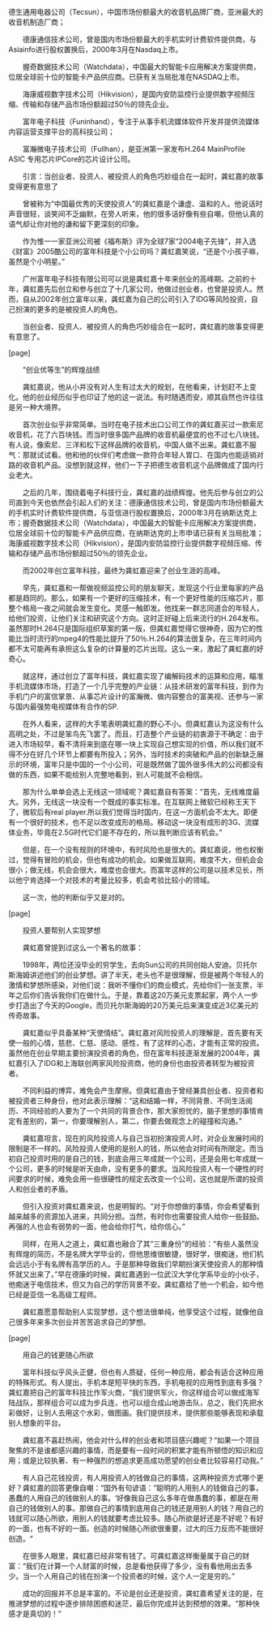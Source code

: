 德生通用电器公司（Tecsun），中国市场份额最大的收音机品牌厂商，亚洲最大的收音机制造厂商；

　　德康通信技术公司，曾是国内市场份额最大的手机实时计费软件提供商，与Asiainfo进行股权置换后，2000年3月在Nasdaq上市。

　　握奇数据技术公司（Watchdata），中国最大的智能卡应用解决方案提供商，位居全球前十位的智能卡产品供应商。已获有关当局批准在NASDAQ上市。

　　海康威视数字技术公司（Hikvision），是国内安防监控行业提供数字视频压缩、传输和存储产品市场份额超过50％的领先企业。

　　富年电子科技（Funinhand），专注于从事手机流媒体软件开发并提供流媒体内容运营支撑平台的高科技公司；

　　富瀚微电子技术公司（Fullhan），是亚洲第一家发布H.264 MainProfile ASIC 专用芯片IPCore的芯片设计公司。

　　引言：当创业者、投资人、被投资人的角色巧妙组合在一起时，龚虹嘉的故事变得更有意思了

　　曾被称为“中国最优秀的天使投资人”的龚虹嘉是个谦虚、温和的人。他说话时声音很轻，谈笑间不乏幽默，在旁人听来，他的很多话好像有些自嘲，但他认真的语气却让你对他的谦和留下更深刻的印象。

　　作为惟一一家亚洲公司被《福布斯》评为全球7家“2004电子先锋”，并入选《财富》2005酷公司的富年科技是个小公司吗？龚虹嘉笑说，“还是个小孩子嘛，虽然是个小明星。”

　　广州富年电子科技有限公司可以说是龚虹嘉十年来创业的高峰期。之前的十年，龚虹嘉先后创立和参与创立了十几家公司，他做过创业者，也曾是投资人。然而，自从2002年创立富年以来，龚虹嘉为自己的公司引入了IDG等风险投资，自己扮演的更多的是被投资人的角色。

　　当创业者、投资人、被投资人的角色巧妙组合在一起时，龚虹嘉的故事变得更有意思了。

[page]

　　“创业优等生”的辉煌战绩

　　龚虹嘉说，他从小并没有对人生有过太大的规划，在他看来，计划赶不上变化。他的创业经历似乎也印证了他的这一说法。有时随遇而安，顺其自然也许往往是另一种大境界。

　　首次创业似乎非常简单。当时在电子技术出口公司工作的龚虹嘉买过一款索尼收音机，花了六百块钱。而当时很多国产品牌的收音机最便宜的也不过七八块钱。有人说，像索尼、三洋和松下这样品牌的收音机，中国人做不出来。龚虹嘉不服气：那就试试看。他和他的伙伴们考虑做一款符合年轻人胃口、在国内也能适销对路的收音机产品。没想到就这样，他们一下子把德生收音机这个品牌做成了国内行业老大。

　　之后的几年，围绕着电子科技行业，龚虹嘉的战绩辉煌。他先后参与创立的公司直到今天也依然会引起人们的关注：德康通信技术公司，曾是国内市场份额最大的手机实时计费软件提供商，与亚信进行股权置换后，2000年3月在纳斯达克上市；握奇数据技术公司（Watchdata），中国最大的智能卡应用解决方案提供商，位居全球前十位的智能卡产品供应商，在纳斯达克的上市申请已获有关当局批准；海康威视数字技术公司（Hikvision），是国内安防监控行业提供数字视频压缩、传输和存储产品市场份额超过50％的领先企业。

　　而2002年创立富年科技，最终为龚虹嘉迎来了创业生涯的高峰。

　　早先，龚虹嘉和一帮做视频监控公司的朋友聊天，发现这个行业里每家的产品都是趋同的。那么，如果有一个更好的压缩技术，有一个更好性能的压缩芯片，那整个格局一夜之间就会发生变化。灵感一触即发。他找来一群志同道合的年轻人，给他们投资，让他们关注和研究这个方向。这时正好碰上后来流行的H.264发布。虽然那时H.264只是国际组织草案的第一版，但龚虹嘉觉得它很神奇，因为它的性能比当时流行的mpeg4的性能比提升了50％.H.264的算法很复杂，在三年时间内都不太可能再有承担这么复杂的计算量的芯片出现。这么一来，激起了龚虹嘉的好奇心。

　　就这样，通过创立了富年科技，龚虹嘉实现了编解码技术的运算和应用，瞄准手机流媒体市场，打造了一个几乎完整的产业链：从技术研发的富年科技，到作为手机门户的富信掌景、从事芯片设计的富瀚微、做内容整合的富美视、还参与一家与国内最强势电视媒体有合作的SP.

　　在外人看来，这样的大手笔表明龚虹嘉的野心不小。但龚虹嘉认为这没有什么高明之处，不过是笨鸟先飞罢了。而且，打造整个产业链的初衷源于不确定：由于进入市场较早，看不清将来到底在哪一块上实现自己想实现的价值，所以我们就不得不分在好几个环节上都要有所投入；另外，当时技术的突破和产品的创新缺乏展示的环境，富年只是中国的一个小公司，可是既然做了国外很多伟大的公司都没有做的东西，如果不能给别人完整地看到，别人可能就不会相信。

　　那为什么单单会选上无线这一领域呢？龚虹嘉自有答案：“首先，无线难度最大。另外，无线这一块没有一个既成的事实标准。在互联网上微软已经称王天下了，微软后有real player.所以我们觉得当时国内，在这一方面机会不太大。即便有一个很好的技术，也不足以改变成形的格局。移动这一块没有成形的3G、流媒体业务，毕竟在2.5G时代它们是不存在的，所以我判断应该有机会。”

　　但是，在一个没有规则的环境中，有时风险也是很大的。龚虹嘉说，他也权衡过，觉得有冒险的机会，但也有成功的机会。如果做互联网，难度不大，但机会会很小；做无线，机会会很大，难度也会很大。而富年这样的公司是以技术见长，所以他宁肯选择一个对技术的考量比较多，机会考验比较小的领域。

　　这一次，他的判断似乎又是对的。

[page]

　　投资人要帮别人实现梦想

　　龚虹嘉曾提到过这么一个著名的故事：

　　1998年，两位还没毕业的穷学生，去向Sun公司的共同创始人安迪。贝托尔斯海姆讲述他们的创业梦想。讲了半天，老头也不是很理解，但是被两个年轻人的激情和梦想所感染，对他们说：我听不懂你们的商业模式，先给你们一张支票，半年之后你们告诉我你们在做什么。于是，靠着这20万美元支票起家，两个人一步步打造出了今天的Google，而贝托尔斯海姆的20万美元后来演变成近3亿美元的传奇故事。

　　龚虹嘉似乎具备某种“天使情结”。龚虹嘉对风险投资人的理解是，首先要有天使一般的心情，慈悲、仁慈、感动、感性，有了这样的心态，才能有正常的投资。虽然他在创业早期主要扮演投资者的角色，但在富年科技逐渐发展的2004年，龚虹嘉引入了IDG和上海联创两家风险投资商，他的身份也由投资者转型为被投资者。

　　不同利益的博弈，难免会产生摩擦。但龚虹嘉由于曾经兼具创业者、投资者和被投资者三种身份，他对此表示理解：“这和结婚一样，不同背景、不同生活阅历、不同经验的人要为了一个共同的背景合作，那大家担忧的，脑子里想的事情肯定有差别的，第一，你要理解别人，第二，你要去做观念上的碰撞和沟通。”

　　龚虹嘉坦言，现在的风险投资人与自己当初扮演投资人时，对企业发展时间的限制是不一样的。风险投资人使用的是别人的钱，所以他会对时间有所限定。而当初自己投资时用的是自己的钱，到底会用三年成就一个公司，还是会用七年成就一个公司，更多的时候是听天由命，没有更多的要求。当风险投资人有一个硬性的时间要求的时候，难免会用一些很硬性的规定去改变一个公司，这也就是所谓的投资人和创业者的矛盾。

　　但引入投资对龚虹嘉来说，也是明智的。“对于你想做的事情，你会希望看到越来越多的资源加入进来，共同分担。当然，有时你也需要投资人给你一些鼓励。再强的人也会有弱势的一面，他会给你打气，给你信心。”

　　同样，在用人之道上，龚虹嘉也融合了其“三重身份”的经验：“有些人虽然没有辉煌的简历，不是名牌大学毕业的，但他思维很敏捷，很好学，很痴迷，他们机会远远小于有名牌有高学历的人。于是那种导致我们早期扮演天使投资人的那种情怀就又出来了。”早在德康的时候，龚虹嘉遇到一位武汉大学化学系毕业的小伙子，他痴迷于电信技术，但又为自己的学历背景不安。龚虹嘉给了他一个机会，如今他已经是亚信一名高级工程师。

　　龚虹嘉愿意帮助别人实现梦想，这个想法很单纯，他享受这个过程，就像他自己很多年来多次创业并苦苦追求自己的梦想。

[page]

　　用自己的钱更随心所欲

　　富年科技似乎风头正健，但也有人质疑，任何一种应用，都会有适合这种应用的特殊形式。有人提出，手机本是短平快的东西，手机电视的应用性到底有多强？龚虹嘉把自己的富年科技比作军火商，“我们提供军火，你这样组合可以做成海军陆战队，那样组合可以成为步兵连，也可以组合成山地游击队，总之，我们先把水彩做好，让别人去用这个水彩，做图画。我们提供技术，提供那些能够表现和承载别人想象的平台。

　　龚虹嘉不喜赶热闹，他会对什么样的创业者和项目感兴趣呢？“如果一个项目聚焦的不是谁都感兴趣的事情，而是要有一段时间的积累才能有所顿悟的知识和应用；或是比较执著、有一种强烈的想追求更高成功愿望的创业者比较容易打动我。”

　　有人自己花钱投资，有人用投资人的钱做自己的事情，这两种投资方式哪个更好？龚虹嘉的回答更像自嘲：“国外有句谚语：”聪明的人用别人的钱做自己的事，愚蠢的人用自己的钱做别人的事。‘好像我自己这么多年在做愚蠢的事，都是在用自己的钱做别人的事。那做自己的事情到底用自己的钱还是用别人的钱？用自己的钱就可以随心所欲，用别人的钱就要考虑比较多。随心所欲是好还是不好呢？有好的一面，也有不好的一面。创造的时候随心所欲很重要，过大的压力反而不能很好创造。“

　　在很多人眼里，龚虹嘉已经非常有钱了。可龚虹嘉这样衡量属于自己的财富：“我们在计算一个人财富的时候，总是看他获得了多少，没有看他用出去多少。当一个人用自己的钱在扮演一个投资者的时候，这个人一定是穷的。”

　　成功的回报并不总是丰富的。不论是创业还是投资，龚虹嘉希望关注的是，在推进梦想的过程中逐步排除困惑和迷茫，最后你完成并达到预想的效果。“那种快感才是真切的！”